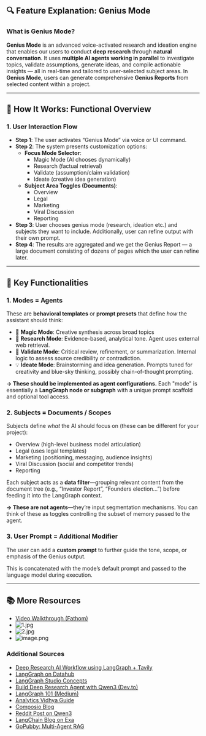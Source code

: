 ## 🔍 Feature Explanation: Genius Mode

### What is Genius Mode?

**Genius Mode** is an advanced voice-activated research and ideation engine that enables our users to conduct **deep research** through **natural conversation**. It uses **multiple AI agents working in parallel** to investigate topics, validate assumptions, generate ideas, and compile actionable insights — all in real-time and tailored to user-selected subject areas. In **Genius Mode**, users can generate comprehensive **Genius Reports** from selected content within a project.

---

## 🧠 How It Works: Functional Overview

### 1. **User Interaction Flow**

- **Step 1**: The user activates “Genius Mode” via voice or UI command.
- **Step 2**: The system presents customization options:
  - **Focus Mode Selector**:
    - Magic Mode (AI chooses dynamically)
    - Research (factual retrieval)
    - Validate (assumption/claim validation)
    - Ideate (creative idea generation)
  - **Subject Area Toggles (Documents)**:
    - Overview
    - Legal
    - Marketing
    - Viral Discussion
    - Reporting
- **Step 3**: User chooses genius mode (research, ideation etc.) and subjects they want to include. Additionally, user can refine output with their own prompt.
- **Step 4**: The results are aggregated and we get the Genius Report — a large document consisting of dozens of pages which the user can refine later.

---

## 🧩 Key Functionalities

### 1. **Modes = Agents**

These are **behavioral templates** or **prompt presets** that define *how* the assistant should think:

- 🧙 **Magic Mode**: Creative synthesis across broad topics
- 🧪 **Research Mode**: Evidence-based, analytical tone. Agent uses external web retrieval.
- 🧠 **Validate Mode**: Critical review, refinement, or summarization. Internal logic to assess source credibility or contradiction.
- 💡 **Ideate Mode**: Brainstorming and idea generation. Prompts tuned for creativity and blue-sky thinking, possibly chain-of-thought prompting.

**→ These should be implemented as agent configurations.** Each "mode" is essentially a **LangGraph node or subgraph** with a unique prompt scaffold and optional tool access.

### 2. **Subjects = Documents / Scopes**

Subjects define *what* the AI should focus on (these can be different for your project):

- Overview (high-level business model articulation)
- Legal (uses legal templates)
- Marketing (positioning, messaging, audience insights)
- Viral Discussion (social and competitor trends)
- Reporting

Each subject acts as a **data filter**—grouping relevant content from the document tree (e.g., “Investor Report”, “Founders election...”) before feeding it into the LangGraph context.

**→ These are not agents**—they’re input segmentation mechanisms. You can think of these as toggles controlling the subset of memory passed to the agent.

### 3. **User Prompt = Additional Modifier**

The user can add a **custom prompt** to further guide the tone, scope, or emphasis of the Genius output.

This is concatenated with the mode’s default prompt and passed to the language model during execution.

---

## 📚 More Resources

- [Video Walkthrough (Fathom)](https://fathom.video/share/HVcmL4hPBUgZUFi2WBicvHapNG57Mjzi)
- ![1.jpg](attachment:177ab170-aadd-4eef-8cf4-2fa86e0d4e3f:1.jpg)
- ![2.jpg](attachment:fc3eb1fb-6487-43eb-bfcc-c29da4b39c97:2.jpg)
- ![image.png](attachment:c6d97e68-9f04-414d-89a7-424ae52979e2:image.png)

### Additional Sources

- [Deep Research AI Workflow using LangGraph + Tavily](https://medium.com/@gaurav219688/deep-research-ai-workflow-using-langgraph-tavily-search-any-llm-provider-373ae5aa2cfd)
- [LangGraph on Datahub](https://datahub.io/@donbr/langgraph-unleashed/langgraph_deep_research)
- [LangGraph Studio Concepts](https://langchain-ai.github.io/langgraph/concepts/langgraph_studio/)
- [Build Deep Research Agent with Qwen3 (Dev.to)](https://dev.to/composiodev/a-comprehensive-guide-to-building-a-deep-research-agent-with-qwen3-locally-1jgm)
- [LangGraph 101 (Medium)](https://shuaiguo.medium.com/langgraph-101-lets-build-a-deep-research-agent-with-gemini-228b50076269)
- [Analytics Vidhya Guide](https://www.analyticsvidhya.com/blog/2025/02/build-your-own-deep-research-agent/)
- [Composio Blog](https://composio.dev/blog/building-a-deep-research-agent-using-composio-and-langgraph)
- [Reddit Post on Qwen3](https://www.reddit.com/r/LangChain/comments/1kmfcrp/built_a_local_deep_research_agent_using_qwen3/)
- [LangChain Blog on Exa](https://blog.langchain.com/exa/)
- [GoPubby: Multi-Agent RAG](https://ai.gopubby.com/building-rag-research-multi-agent-with-langgraph-1bd47acac69f)
